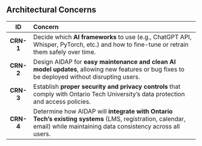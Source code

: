 ## Architectural Concerns

| **ID** | **Concern** |
|:--:|:--|
| **CRN-1** | Decide which **AI frameworks** to use (e.g., ChatGPT API, Whisper, PyTorch, etc.) and how to fine-tune or retrain them safely over time. |
| **CRN-2** | Design AIDAP for **easy maintenance and clean AI model updates**, allowing new features or bug fixes to be deployed without disrupting users. |
| **CRN-3** | Establish **proper security and privacy controls** that comply with Ontario Tech University’s data protection and access policies. |
| **CRN-4** | Determine how AIDAP will **integrate with Ontario Tech’s existing systems** (LMS, registration, calendar, email) while maintaining data consistency across all users. |
